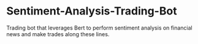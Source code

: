 # Sentiment-Analysis-Trading-Bot
Trading bot that leverages Bert to perform sentiment analysis on financial news and make trades along these lines.
